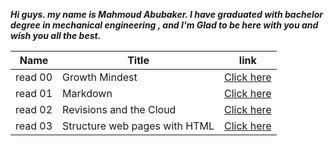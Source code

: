 ***Hi guys. my name is Mahmoud Abubaker. I have graduated with bachelor degree in mechanical engineering , and I'm Glad to be here with you and wish you all the best.***




| Name  |   Title    |link   |
|-------|-------------|-------|
|read 00| Growth Mindest | [Click here](https://mahmoudabubaker9.github.io/reading-notes/Read011) |
|read 01| Markdown  | [Click here](https://mahmoudabubaker9.github.io/reading-notes/Read01) |
|read 02| Revisions and the Cloud | [Click here](https://mahmoudabubaker9.github.io/reading-notes/Read02) |
|read 03| Structure web pages with HTML | [Click here](https://mahmoudabubaker9.github.io/reading-notes/Read03) |